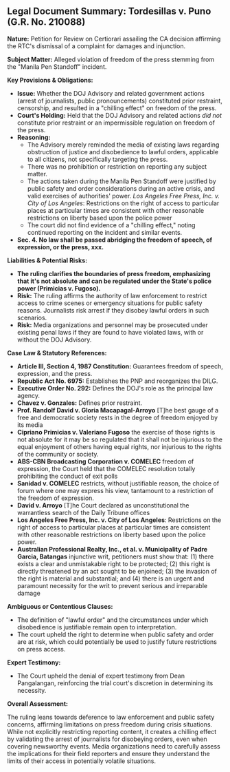 ## Legal Document Summary: Tordesillas v. Puno (G.R. No. 210088)

**Nature:** Petition for Review on Certiorari assailing the CA decision affirming the RTC's dismissal of a complaint for damages and injunction.

**Subject Matter:** Alleged violation of freedom of the press stemming from the "Manila Pen Standoff" incident.

**Key Provisions & Obligations:**

*   **Issue:** Whether the DOJ Advisory and related government actions (arrest of journalists, public pronouncements) constituted prior restraint, censorship, and resulted in a "chilling effect" on freedom of the press.
*   **Court's Holding:** Held that the DOJ Advisory and related actions *did not* constitute prior restraint or an impermissible regulation on freedom of the press.
*   **Reasoning:**
    *   The Advisory merely reminded the media of existing laws regarding obstruction of justice and disobedience to lawful orders, applicable to all citizens, not specifically targeting the press.
    *   There was no prohibition or restriction on reporting any subject matter.
    *   The actions taken during the Manila Pen Standoff were justified by public safety and order considerations during an active crisis, and valid exercises of authorities' power. *Los Angeles Free Press, Inc. v. City of Los Angeles*: Restrictions on the right of access to particular places at particular times are consistent with other reasonable restrictions on liberty based upon the police power
    *   The court did not find evidence of a "chilling effect," noting continued reporting on the incident and similar events.
* **Sec. 4. No law shall be passed abridging the freedom of speech, of expression, or the press, xxx.**

**Liabilities & Potential Risks:**

*   **The ruling clarifies the boundaries of press freedom, emphasizing that it's not absolute and can be regulated under the State's police power (Primicias v. Fugoso).**
*   **Risk:** The ruling affirms the authority of law enforcement to restrict access to crime scenes or emergency situations for public safety reasons. Journalists risk arrest if they disobey lawful orders in such scenarios.
*   **Risk:** Media organizations and personnel may be prosecuted under existing penal laws if they are found to have violated laws, with or without the DOJ Advisory.

**Case Law & Statutory References:**

*   **Article III, Section 4, 1987 Constitution:** Guarantees freedom of speech, expression, and the press.
*   **Republic Act No. 6975:** Establishes the PNP and reorganizes the DILG.
*   **Executive Order No. 292:** Defines the DOJ's role as the principal law agency.
*   **Chavez v. Gonzales:** Defines prior restraint.
*   **Prof. Randolf David v. Gloria Macapagal-Arroyo** [T]he best gauge of a free and democratic society rests in the degree of freedom enjoyed by its media
*   **Cipriano Primicias v. Valeriano Fugoso** the exercise of those rights is not absolute for it may be so regulated that it shall not be injurious to the equal enjoyment of others having equal rights, nor injurious to the rights of the community or society.
*   **ABS-CBN Broadcasting Corporation v. COMELEC** freedom of expression, the Court held that the COMELEC resolution totally prohibiting the conduct of exit polls
*   **Sanidad v. COMELEC**  restricts, without justifiable reason, the choice of forum where one may express his view, tantamount to a restriction of the freedom of expression.
*   **David v. Arroyo** [T]he Court declared as unconstitutional the warrantless search of the Daily Tribune offices
*   **Los Angeles Free Press, Inc. v. City of Los Angeles**: Restrictions on the right of access to particular places at particular times are consistent with other reasonable restrictions on liberty based upon the police power.
*   **Australian Professional Realty, Inc., et al. v. Municipality of Padre Garcia, Batangas**  injunctive writ, petitioners must show that: (1) there exists a clear and unmistakable right to be protected; (2) this right is directly threatened by an act sought to be enjoined; (3) the invasion of the right is material and substantial; and (4) there is an urgent and paramount necessity for the writ to prevent serious and irreparable damage

**Ambiguous or Contentious Clauses:**

*   The definition of "lawful order" and the circumstances under which disobedience is justifiable remain open to interpretation.
*   The court upheld the right to determine when public safety and order are at risk, which could potentially be used to justify future restrictions on press access.

**Expert Testimony:**

*   The Court upheld the denial of expert testimony from Dean Pangalangan, reinforcing the trial court's discretion in determining its necessity.

**Overall Assessment:**

The ruling leans towards deference to law enforcement and public safety concerns, affirming limitations on press freedom during crisis situations. While not explicitly restricting reporting content, it creates a chilling effect by validating the arrest of journalists for disobeying orders, even when covering newsworthy events. Media organizations need to carefully assess the implications for their field reporters and ensure they understand the limits of their access in potentially volatile situations.
